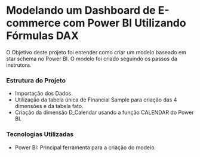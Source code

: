 ﻿# Modelando um Dashboard de E-commerce com Power BI Utilizando Fórmulas DAX

O Objetivo deste projeto foi entender como criar um modelo baseado em star schema no Power BI. O modelo foi criado seguindo os passos da instrutora.
### Estrutura do Projeto
- Importação dos Dados.
- Utilização da tabela única de Financial Sample para criação das 4 dimensões e da tabela fato. 
- Criação da dimensão D_Calendar usando a função CALENDAR do Power BI.

### Tecnologias Utilizadas

- Power BI: Principal ferramenta para a criação do modelo.
